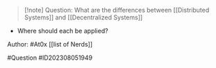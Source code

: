 
>[!note] Question: 
> What are the differences between [[Distributed Systems]] and [[Decentralized Systems]] 
   -  Where should each be applied?

Author: #At0x [[list of Nerds]]

#Question #ID202308051949 